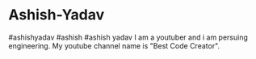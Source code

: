 # Ashish-Yadav
#ashishyadav #ashish #ashish yadav
I am a youtuber and i am persuing  engineering.
My youtube channel name is "Best Code Creator".
